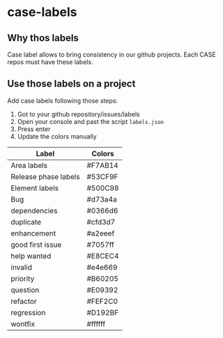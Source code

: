 # case-labels

## Why thos labels
Case label allows to bring consistency in our github projects. Each CASE repos must have these labels.

## Use those labels on a project

Add case labels following those steps:

1. Got to your github repository/issues/labels
2. Open your console and past the script `labels.json`
3. Press enter
4. Update the colors manually

| Label | Colors |
|-------|--------|
| Area labels | #F7AB14 |
| Release phase labels | #53CF9F |
| Element labels |#500C98 |
| Bug | #d73a4a |
| dependencies | #0366d6 |
| duplicate | #cfd3d7 |
| enhancement | #a2eeef |
| good first issue | #7057ff |
| help wanted | #E8CEC4 |
| invalid | #e4e669 |
| priority | #B60205 |
| question | #E09392 |
| refactor | #FEF2C0 |
| regression | #D192BF |
| wontfix | #ffffff |
